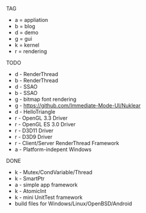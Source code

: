 TAG
 * a = appliation
 * b = blog
 * d = demo
 * g = gui
 * k = kernel
 * r = rendering

TODO
 * d - RenderThread
 * b - RenderThread
 * d - SSAO
 * b - SSAO
 * g - bitmap font rendering
 * g - https://github.com/Immediate-Mode-UI/Nuklear
 * d - HelloTriangle
 * r - OpenGL 3.3 Driver
 * r - OpenGL ES 3.0 Driver
 * r - D3D11 Driver
 * r - D3D9 Driver
 * r - Client/Server RenderThread Framework
 * a - Platform-indepent Windows
 
DONE
 * k - Mutex/CondVariable/Thread
 * k - SmartPtr
 * a - simple app framework
 * k - AtomicInt
 * k - mini UnitTest framework
 * build files for Windows/Linux/OpenBSD/Android
